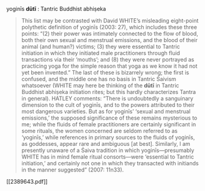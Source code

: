 
yoginīs
**dūtī** : Tantric Buddhist abhiṣeka 

> This list may be contrasted with David WHITE’s misleading eight-point polythetic definition of yoginīs (2003: 27), which includes these three points: 
> “(2) their power was intimately connected to the flow of blood, both their own sexual and menstrual emissions, and the blood of their animal (and human?) victims; 
> (3) they were essential to Tantric initiation in which they initiated male practitioners through fluid transactions via their ‘mouths’; and 
> (8) they were never portrayed as practicing yoga for the simple reason that yoga as we know it had not yet been invented.” 
> The last of these is bizarrely wrong; the first is confused, and the middle one has no basis in Tantric Śaivism whatsoever (WHITE may here be thinking of the **dūtī** in Tantric Buddhist abhiṣeka initiation rites; but this hardly characterizes Tantra in general). HATLEY comments: “There is undoubtedly a sanguinary dimension to the cult of yoginīs, and to the powers attributed to their most dangerous varieties. But as for yoginīs’ ‘sexual and menstrual emissions,’ the supposed significance of these remains mysterious to me; while the fluids of female practitioners are certainly significant in some rituals, the women concerned are seldom referred to as ‘yoginīs,’ while references in primary sources to the fluids of yoginīs, as goddesses, appear rare and ambiguous [at best]. Similarly, I am presently unaware of a Śaiva tradition in which yoginīs—presumably WHITE has in mind female ritual consorts—were ‘essential to Tantric initiation,’ and certainly not one in which they transacted with initiands in the manner suggested” (2007: 11n33). 

[[2389643.pdf]]
